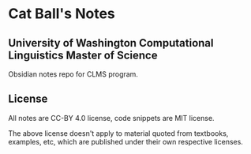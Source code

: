 # Cat Ball's Notes
## University of Washington Computational Linguistics Master of Science

Obsidian notes repo for CLMS program.

## License

All notes are CC-BY 4.0 license, code snippets are MIT license.

The above license doesn't apply to material quoted from textbooks, examples, etc, which are published under their own respective licenses.
